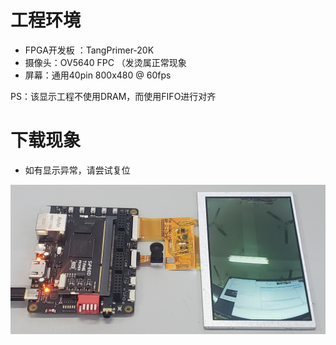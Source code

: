 # 工程环境

+ FPGA开发板 ：TangPrimer-20K
+ 摄像头：OV5640 FPC （发烫属正常现象
+ 屏幕：通用40pin 800x480 @ 60fps



PS：该显示工程不使用DRAM，而使用FIFO进行对齐

# 下载现象

+ 如有显示异常，请尝试复位

![Finish](Finish.jpg)
